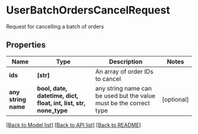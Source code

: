# UserBatchOrdersCancelRequest

Request for cancelling a batch of orders

## Properties
Name | Type | Description | Notes
------------ | ------------- | ------------- | -------------
**ids** | **[str]** | An array of order IDs to cancel | 
**any string name** | **bool, date, datetime, dict, float, int, list, str, none_type** | any string name can be used but the value must be the correct type | [optional]

[[Back to Model list]](../README.md#documentation-for-models) [[Back to API list]](../README.md#documentation-for-api-endpoints) [[Back to README]](../README.md)


